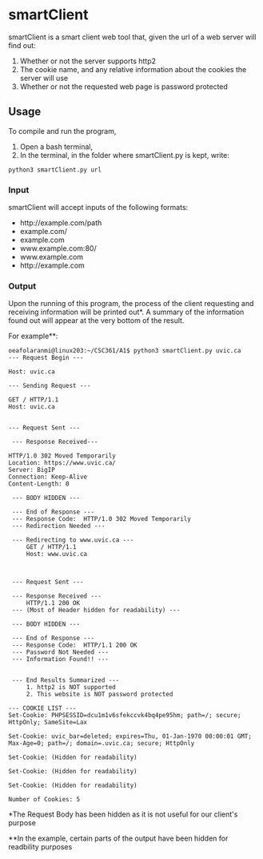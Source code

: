 # smartClient

smartClient is a smart client web tool that, given the url of a web server will find out:
<ol>
        <li>Whether or not the server supports http2</li>
        <li>The cookie name, and any relative information about the cookies the server will use</li>
        <li>Whether or not the requested web page is password protected</li>
</ol>

## Usage
To compile and run the program,
<ol>
    <li>Open a bash terminal,</li>
    <li>In the terminal, in the folder where smartClient.py is kept, write: </li>
</ol>

```
python3 smartClient.py url
```

### Input
smartClient will accept inputs of the following formats:
<ul>
    <li>http://example.com/path</li>
    <li>example.com/</li>
    <li>example.com</li>
    <li>www.example.com:80/</li>
    <li>www.example.com</li>
    <li>http://example.com</li>
</ul>

### Output
Upon the running of this program, the process of the client requesting and receiving information will be printed out*. A summary of the information found out will appear at the very bottom of the result.

For example**:
```
oeafolaranmi@linux203:~/CSC361/A1$ python3 smartClient.py uvic.ca                    
--- Request Begin --- 

Host: uvic.ca

--- Sending Request ---

GET / HTTP/1.1
Host: uvic.ca


--- Request Sent ---

 --- Response Received---

HTTP/1.0 302 Moved Temporarily
Location: https://www.uvic.ca/
Server: BigIP
Connection: Keep-Alive
Content-Length: 0

 --- BODY HIDDEN ---

 --- End of Response ---
 --- Response Code:  HTTP/1.0 302 Moved Temporarily
 --- Redirection Needed ---

 --- Redirecting to www.uvic.ca ---
     GET / HTTP/1.1
     Host: www.uvic.ca



 --- Request Sent --- 

 --- Response Received --- 
     HTTP/1.1 200 OK
 --- (Most of Header hidden for readability) ---

 --- BODY HIDDEN ---

 --- End of Response ---
 --- Response Code:  HTTP/1.1 200 OK
 --- Password Not Needed ---
 --- Information Found!! ---


 --- End Results Summarized ---
     1. http2 is NOT supported
     2. This website is NOT password protected

--- COOKIE LIST ---
Set-Cookie: PHPSESSID=dcu1m1v6sfekccvk4bq4pe95hm; path=/; secure; HttpOnly; SameSite=Lax

Set-Cookie: uvic_bar=deleted; expires=Thu, 01-Jan-1970 00:00:01 GMT; Max-Age=0; path=/; domain=.uvic.ca; secure; HttpOnly

Set-Cookie: (Hidden for readability)

Set-Cookie: (Hidden for readability)

Set-Cookie: (Hidden for readability)

Number of Cookies: 5
```

*The Request Body has been hidden as it is not useful for our client's purpose

**In the example, certain parts of the output have been hidden for readbility purposes

